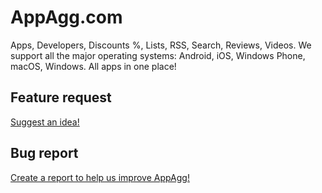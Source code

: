 # AppAgg.com
Apps, Developers, Discounts %, Lists, RSS, Search, Reviews, Videos. We support all the major operating systems: Android, iOS, Windows Phone, macOS, Windows. All apps in one place!

<h2>Feature request</h2>
<a href="https://github.com/appsagg/AppAgg.com/issues/new?template=feature_request.md">Suggest an idea!</a>


<h2>Bug report</h2>
<a href="https://github.com/appsagg/AppAgg.com/issues/new?template=bug_report.md">Create a report to help us improve AppAgg!</a>
